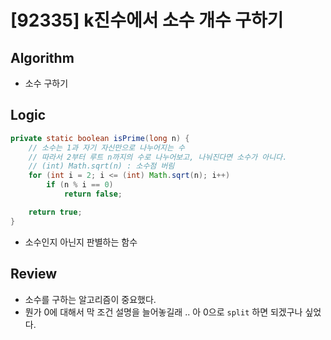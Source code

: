 # [92335] k진수에서 소수 개수 구하기

## Algorithm
- 소수 구하기

## Logic

```java
private static boolean isPrime(long n) {
    // 소수는 1과 자기 자신만으로 나누어지는 수
    // 따라서 2부터 루트 n까지의 수로 나누어보고, 나눠진다면 소수가 아니다.
    // (int) Math.sqrt(n) : 소수점 버림
    for (int i = 2; i <= (int) Math.sqrt(n); i++)
        if (n % i == 0)
            return false;

    return true;
}
```

- 소수인지 아닌지 판별하는 함수

## Review
- 소수를 구하는 알고리즘이 중요했다.
- 뭔가 0에 대해서 막 조건 설명을 늘어놓길래 .. 아 0으로 `split` 하면 되겠구나 싶었다.